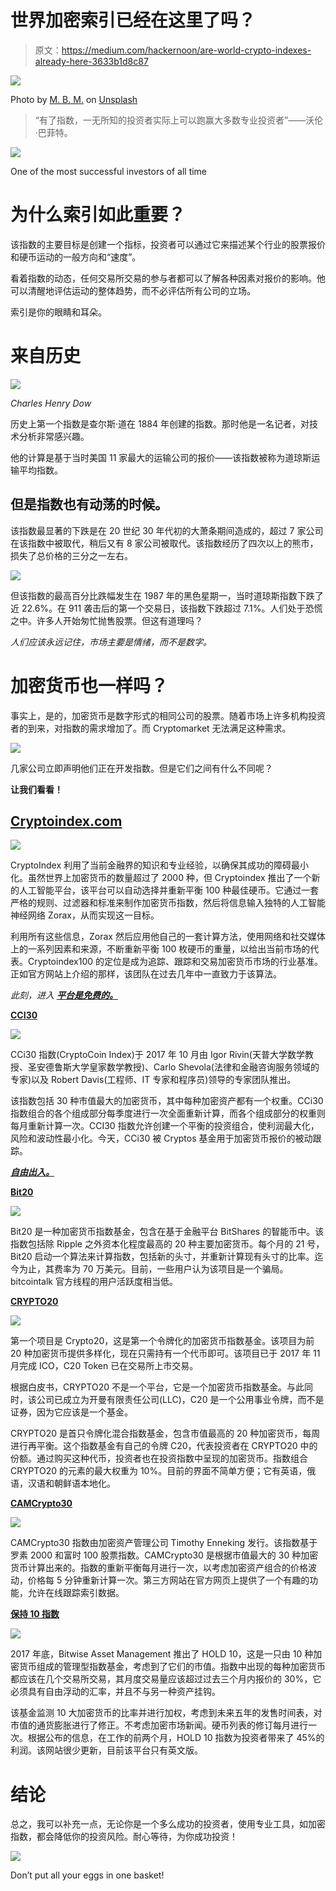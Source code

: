 # 世界加密索引已经在这里了吗？

> 原文：<https://medium.com/hackernoon/are-world-crypto-indexes-already-here-3633b1d8c87>

![](img/a76505b5d0516017ea75ca16925bd629.png)

Photo by [M. B. M.](https://unsplash.com/photos/ZzOa5G8hSPI?utm_source=unsplash&utm_medium=referral&utm_content=creditCopyText) on [Unsplash](https://unsplash.com/search/photos/index?utm_source=unsplash&utm_medium=referral&utm_content=creditCopyText)

> “有了指数，一无所知的投资者实际上可以跑赢大多数专业投资者”——沃伦·巴菲特。

![](img/3ec20f5e6258d255a0e226f051a2db41.png)

One of the most
successful investors
of all time

# 为什么索引如此重要？

该指数的主要目标是创建一个指标，投资者可以通过它来描述某个行业的股票报价和硬币运动的一般方向和“速度”。

看着指数的动态，任何交易所交易的参与者都可以了解各种因素对报价的影响。他可以清醒地评估运动的整体趋势，而不必评估所有公司的立场。

索引是你的眼睛和耳朵。

# 来自历史

![](img/0b991a7531bf475a867458c1c57b6ba8.png)

*Charles Henry Dow*

历史上第一个指数是查尔斯·道在 1884 年创建的指数。那时他是一名记者，对技术分析非常感兴趣。

他的计算是基于当时美国 11 家最大的运输公司的报价——该指数被称为道琼斯运输平均指数。

## **但是指数也有动荡的时候。**

该指数最显著的下跌是在 20 世纪 30 年代初的大萧条期间造成的，超过 7 家公司在该指数中被取代，稍后又有 8 家公司被取代。该指数经历了四次以上的熊市，损失了总价格的三分之一左右。

![](img/c65b876a27dac9ad6076f66ad733c0d5.png)

但该指数的最高百分比跌幅发生在 1987 年的黑色星期一，当时道琼斯指数下跌了近 22.6%。在 911 袭击后的第一个交易日，该指数下跌超过 7.1%。人们处于恐慌之中。许多人开始匆忙抛售股票。但这有道理吗？

*人们应该永远记住，市场主要是情绪，而不是数字。*

# 加密货币也一样吗？

事实上，是的，加密货币是数字形式的相同公司的股票。随着市场上许多机构投资者的到来，对指数的需求增加了。而 Cryptomarket 无法满足这种需求。

![](img/ab8dc59492801b3bfc91e1a38be50ea5.png)

几家公司立即声明他们正在开发指数。但是它们之间有什么不同呢？

**让我们看看！**

## [Cryptoindex.com](https://cryptoindex.com/)

![](img/f843ea7a5530f7afc04125a8cce7de5d.png)

CryptoIndex 利用了当前金融界的知识和专业经验，以确保其成功的障碍最小化。虽然世界上加密货币的数量超过了 2000 种，但 Cryptoindex 推出了一个新的人工智能平台，该平台可以自动选择并重新平衡 100 种最佳硬币。它通过一套严格的规则、过滤器和标准来制作加密货币指数，然后将信息输入独特的人工智能神经网络 Zorax，从而实现这一目标。

利用所有这些信息，Zorax 然后应用他自己的一套计算方法，使用网络和社交媒体上的一系列因素和来源，不断重新平衡 100 枚硬币的重量，以给出当前市场的代表。Cryptoindex100 的定位是成为追踪、跟踪和交易加密货币市场的行业基准。正如官方网站上介绍的那样，该团队在过去几年中一直致力于该算法。

*此刻，进入* [***平台是免费的。***](https://platform.cryptoindex.ai/)

[**CCI30**](https://cci30.com/)

![](img/b12c9db1d500bb375f9d38b5060346f5.png)

CCi30 指数(CryptoCoin Index)于 2017 年 10 月由 Igor Rivin(天普大学数学教授、圣安德鲁斯大学皇家数学教授)、Carlo Shevola(法律和金融咨询服务领域的专家)以及 Robert Davis(工程师、IT 专家和程序员)领导的专家团队推出。

该指数包括 30 种市值最大的加密货币，其中每种加密资产都有一个权重。CCi30 指数组合的各个组成部分每季度进行一次全面重新计算，而各个组成部分的权重则每月重新计算一次。CCI30 指数允许创建一个平衡的投资组合，使利润最大化，风险和波动性最小化。今天，CCi30 被 Cryptos 基金用于加密货币报价的被动跟踪。

[***自由出入。***](https://cci30.com/)

[**Bit20**](http://www.bittwenty.com/)

![](img/b012d23264185890a05c71e55948e544.png)

Bit20 是一种加密货币指数基金，包含在基于金融平台 BitShares 的智能币中。该指数包括除 Ripple 之外资本化程度最高的 20 种主要加密货币。每个月的 21 号，Bit20 启动一个算法来计算指数，包括新的头寸，并重新计算现有头寸的比率。迄今为止，其费率为 70 万美元。目前，一些用户认为该项目是一个骗局。bitcointalk 官方线程的用户活跃度相当低。

[**CRYPTO20**](https://crypto20.com/)

![](img/a342c1ca3aea748ca530a67ea5706632.png)

第一个项目是 Crypto20，这是第一个令牌化的加密货币指数基金。该项目为前 20 种加密货币提供多样化，现在只需持有一个代币即可。该项目已于 2017 年 11 月完成 ICO，C20 Token 已在交易所上市交易。

根据白皮书，CRYPTO20 不是一个平台，它是一个加密货币指数基金。与此同时，该公司已成立为开曼有限责任公司(LLC)，C20 是一个公用事业令牌，而不是证券，因为它应该是一个基金。

CRYPTO20 是首只令牌化混合指数基金，包含市值最高的 20 种加密货币，每周进行再平衡。这个指数基金有自己的令牌 C20，代表投资者在 CRYPTO20 中的份额。通过购买这种代币，投资者也在投资指数中呈现的加密货币。指数组合 CRYPTO20 的元素的最大权重为 10%。目前的界面不简单方便；它有英语，俄语，汉语和朝鲜语本地化。

[**CAMCrypto30**](https://www.crypto30.com/)

![](img/4f47d01f75907974685c75a1979c4038.png)

CAMCrypto30 指数由加密资产管理公司 Timothy Enneking 发行。该指数基于罗素 2000 和富时 100 股票指数。CAMCrypto30 是根据市值最大的 30 种加密货币计算出来的。指数的重新平衡每月进行一次，以考虑加密资产组合的价格波动，价格每 5 分钟重新计算一次。第三方网站在官方网页上提供了一个有趣的功能，允许在线跟踪索引数据。

[**保持 10 指数**](https://www.bitwiseinvestments.com/)

![](img/617eb74993c9b7b58264ed9d8773d754.png)

2017 年底，Bitwise Asset Management 推出了 HOLD 10，这是一只由 10 种加密货币组成的管理型指数基金，考虑到了它们的市值。指数中出现的每种加密货币都应该在几个交易所交易，其月度交易量应该超过过去三个月内报价的 30%，它必须具有自由浮动的汇率，并且不与另一种资产挂钩。

该基金监测 10 大加密货币的比率并进行加权，考虑到未来五年的发售时间表，对市值的通货膨胀进行了修正。不考虑加密市场新闻。硬币列表的修订每月进行一次。根据公布的信息，在工作的前两个月，HOLD 10 指数为投资者带来了 45%的利润。该网站很少更新，目前该平台只有英文版。

# 结论

总之，我可以补充一点，无论你是一个多么成功的投资者，使用专业工具，如加密指数，都会降低你的投资风险。耐心等待，为你成功投资！

![](img/d27df0c69553feab0299af36085ec8e0.png)

Don’t put all your eggs in one basket!
